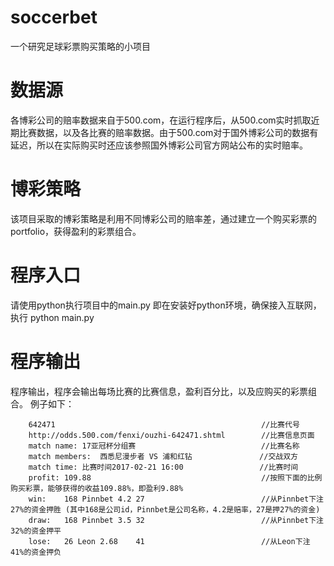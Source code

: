 # soccerbet
一个研究足球彩票购买策略的小项目

# 数据源
各博彩公司的赔率数据来自于500.com，在运行程序后，从500.com实时抓取近期比赛数据，以及各比赛的赔率数据。由于500.com对于国外博彩公司的数据有延迟，所以在实际购买时还应该参照国外博彩公司官方网站公布的实时赔率。

# 博彩策略
该项目采取的博彩策略是利用不同博彩公司的赔率差，通过建立一个购买彩票的portfolio，获得盈利的彩票组合。

# 程序入口
请使用python执行项目中的main.py
即在安装好python环境，确保接入互联网，执行 python main.py

# 程序输出
程序输出，程序会输出每场比赛的比赛信息，盈利百分比，以及应购买的彩票组合。
例子如下：

		642471                                              //比赛代号
		http://odds.500.com/fenxi/ouzhi-642471.shtml        //比赛信息页面
		match name:	17亚冠杯分组赛                            //比赛名称
		match members:	西悉尼漫步者 VS 浦和红钻               //交战双方
		match time:	比赛时间2017-02-21 16:00                 //比赛时间
		profit:	109.88                                      //按照下面的比例购买彩票，能够获得的收益109.88%，即盈利9.88%
		win:	168 Pinnbet	4.2	27                          //从Pinnbet下注 27%的资金押胜 (其中168是公司id，Pinnbet是公司名称，4.2是赔率，27是押27%的资金)
		draw:	168 Pinnbet	3.5	32                          //从Pinnbet下注 32%的资金押平
		lose:	26 Leon	2.68	41                          //从Leon下注 41%的资金押负
